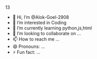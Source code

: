 13
- 👋 Hi, I’m @Alok-Goel-2908
- 👀 I’m interested in Coding
- 🌱 I’m currently learning python,js,html
- 💞️ I’m looking to collaborate on ...
- 📫 How to reach me ...
- 😄 Pronouns: ...
- ⚡ Fun fact: ...

<!---
Alok-Goel-2908/Alok-Goel-2908 is a ✨ special ✨ repository because its `README.md` (this file) appears on your GitHub profile.
You can click the Preview link to take a look at your changes.
--->
